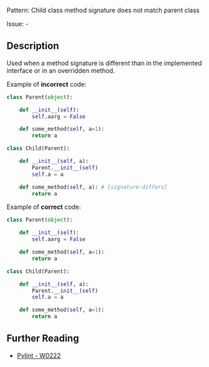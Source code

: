 Pattern:  Child class method signature does not match parent class

Issue: -

## Description

Used when a method signature is different than in the implemented interface or in an overridden method.


Example of **incorrect** code:

```python
class Parent(object):

    def __init__(self):
        self.aarg = False

    def some_method(self, a=1):
        return a

class Child(Parent):

    def __init__(self, a):
        Parent.__init__(self)
        self.a = a

    def some_method(self, a): # [signature-differs]
        return a
```

Example of **correct** code:

```python
class Parent(object):

    def __init__(self):
        self.aarg = False

    def some_method(self, a=1):
        return a

class Child(Parent):

    def __init__(self, a):
        Parent.__init__(self)
        self.a = a

    def some_method(self, a=1):
        return a
```

## Further Reading

* [Pylint - W0222](http://pylint-messages.wikidot.com/messages:w0222)
